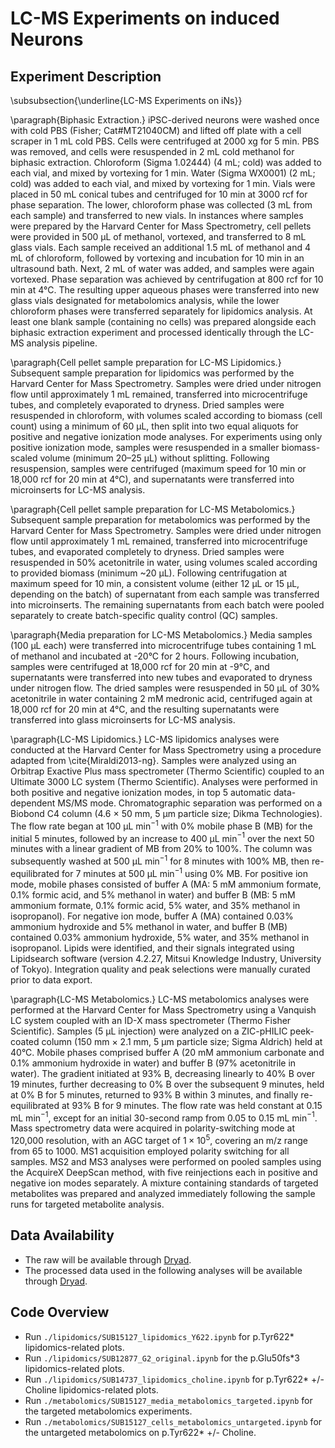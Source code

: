 # LC-MS Experiments on induced Neurons

## Experiment Description
\subsubsection{\underline{LC-MS Experiments on iNs}} 

\paragraph{Biphasic Extraction.} 
iPSC-derived neurons were washed once with cold PBS (Fisher; Cat\#MT21040CM) and lifted off plate with a cell scraper in 1 mL cold PBS. Cells were centrifuged at 2000 xg for 5 min. PBS was removed, and cells were resuspended in 2 mL cold methanol for biphasic extraction. Chloroform (Sigma 1.02444) (4 mL; cold) was added to each vial, and mixed by vortexing for 1 min. Water (Sigma WX0001) (2 mL; cold) was added to each vial, and mixed by vortexing for 1 min. Vials were placed in 50 mL conical tubes and centrifuged for 10 min at 3000 rcf for phase separation. The lower, chloroform phase was collected (3 mL from each sample) and transferred to new vials. 
In instances where samples were prepared by the Harvard Center for Mass Spectrometry, cell pellets were provided in 500 µL of methanol, vortexed, and transferred to 8 mL glass vials. Each sample received an additional 1.5 mL of methanol and 4 mL of chloroform, followed by vortexing and incubation for 10 min in an ultrasound bath. Next, 2 mL of water was added, and samples were again vortexed. Phase separation was achieved by centrifugation at 800 rcf for 10 min at 4°C. The resulting upper aqueous phases were transferred into new glass vials designated for metabolomics analysis, while the lower chloroform phases were transferred separately for lipidomics analysis.
At least one blank sample (containing no cells) was prepared alongside each biphasic extraction experiment and processed identically through the LC-MS analysis pipeline.

\paragraph{Cell pellet sample preparation for LC-MS Lipidomics.} 
Subsequent sample preparation for lipidomics was performed by the Harvard Center for Mass Spectrometry. Samples were dried under nitrogen flow until approximately 1 mL remained, transferred into microcentrifuge tubes, and completely evaporated to dryness. Dried samples were resuspended in chloroform, with volumes scaled according to biomass (cell count) using a minimum of 60 µL, then split into two equal aliquots for positive and negative ionization mode analyses. For experiments using only positive ionization mode, samples were resuspended in a smaller biomass-scaled volume (minimum 20–25 µL) without splitting. Following resuspension, samples were centrifuged (maximum speed for 10 min or 18,000 rcf for 20 min at 4°C), and supernatants were transferred into microinserts for LC-MS analysis.

\paragraph{Cell pellet sample preparation for LC-MS Metabolomics.}
Subsequent sample preparation for metabolomics was performed by the Harvard Center for Mass Spectrometry. Samples were dried under nitrogen flow until approximately 1 mL remained, transferred into microcentrifuge tubes, and evaporated completely to dryness. Dried samples were resuspended in 50\% acetonitrile in water, using volumes scaled according to provided biomass (minimum ~20 µL). Following centrifugation at maximum speed for 10 min, a consistent volume (either 12 µL or 15 µL, depending on the batch) of supernatant from each sample was transferred into microinserts. The remaining supernatants from each batch were pooled separately to create batch-specific quality control (QC) samples.

\paragraph{Media preparation for LC-MS Metabolomics.}
Media samples (100 µL each) were transferred into microcentrifuge tubes containing 1 mL of methanol and incubated at -20°C for 2 hours. Following incubation, samples were centrifuged at 18,000 rcf for 20 min at -9°C, and supernatants were transferred into new tubes and evaporated to dryness under nitrogen flow. The dried samples were resuspended in 50 µL of 30\% acetonitrile in water containing 2 mM medronic acid, centrifuged again at 18,000 rcf for 20 min at 4°C, and the resulting supernatants were transferred into glass microinserts for LC-MS analysis.

\paragraph{LC-MS Lipidomics.}
LC-MS lipidomics analyses were conducted at the Harvard Center for Mass Spectrometry using a procedure adapted from \cite{Miraldi2013-ng}. Samples were analyzed using an Orbitrap Exactive Plus mass spectrometer (Thermo Scientific) coupled to an Ultimate 3000 LC system (Thermo Scientific). Analyses were performed in both positive and negative ionization modes, in top 5 automatic data-dependent MS/MS mode. Chromatographic separation was performed on a Biobond C4 column (4.6 $\times$ 50 mm, 5 µm particle size; Dikma Technologies). The flow rate began at 100 µL min$^{-1}$ with 0\% mobile phase B (MB) for the initial 5 minutes, followed by an increase to 400 µL min$^{-1}$ over the next 50 minutes with a linear gradient of MB from 20\% to 100\%. The column was subsequently washed at 500 µL min$^{-1}$ for 8 minutes with 100\% MB, then re-equilibrated for 7 minutes at 500 µL min$^{-1}$ using 0\% MB. For positive ion mode, mobile phases consisted of buffer A (MA: 5 mM ammonium formate, 0.1\% formic acid, and 5\% methanol in water) and buffer B (MB: 5 mM ammonium formate, 0.1\% formic acid, 5\% water, and 35\% methanol in isopropanol). For negative ion mode, buffer A (MA) contained 0.03\% ammonium hydroxide and 5\% methanol in water, and buffer B (MB) contained 0.03\% ammonium hydroxide, 5\% water, and 35\% methanol in isopropanol. Lipids were identified, and their signals integrated using Lipidsearch software (version 4.2.27, Mitsui Knowledge Industry, University of Tokyo). Integration quality and peak selections were manually curated prior to data export.

\paragraph{LC-MS Metabolomics.}
LC-MS metabolomics analyses were performed at the Harvard Center for Mass Spectrometry using a Vanquish LC system coupled with an ID-X mass spectrometer (Thermo Fisher Scientific). Samples (5 µL injection) were analyzed on a ZIC-pHILIC peek-coated column (150 mm $\times$ 2.1 mm, 5 µm particle size; Sigma Aldrich) held at 40°C. Mobile phases comprised buffer A (20 mM ammonium carbonate and 0.1\% ammonium hydroxide in water) and buffer B (97\% acetonitrile in water). The gradient initiated at 93\% B, decreasing linearly to 40\% B over 19 minutes, further decreasing to 0\% B over the subsequent 9 minutes, held at 0\% B for 5 minutes, returned to 93\% B within 3 minutes, and finally re-equilibrated at 93\% B for 9 minutes. The flow rate was held constant at 0.15 mL min$^{-1}$, except for an initial 30-second ramp from 0.05 to 0.15 mL min$^{-1}$. Mass spectrometry data were acquired in polarity-switching mode at 120,000 resolution, with an AGC target of $1 \times 10^5$, covering an m/z range from 65 to 1000. MS1 acquisition employed polarity switching for all samples. MS2 and MS3 analyses were performed on pooled samples using the AcquireX DeepScan method, with five reinjections each in positive and negative ion modes separately. A mixture containing standards of targeted metabolites was prepared and analyzed immediately following the sample runs for targeted metabolite analysis.

## Data Availability
- The raw will be available through [Dryad]().
- The processed data used in the following analyses will be available through [Dryad]().
  
## Code Overview
- Run `./lipidomics/SUB15127_lipidomics_Y622.ipynb` for p.Tyr622* lipidomics-related plots.
- Run `./lipidomics/SUB12877_G2_original.ipynb` for the p.Glu50fs*3 lipidomics-related plots.
- Run `./lipidomics/SUB14737_lipidomics_choline.ipynb` for p.Tyr622* +/- Choline lipidomics-related plots.
- Run `./metabolomics/SUB15127_media_metabolomics_targeted.ipynb` for the targeted metabolomics experiments.
- Run `./metabolomics/SUB15127_cells_metabolomics_untargeted.ipynb` for the untargeted metabolomics on p.Tyr622* +/- Choline.
